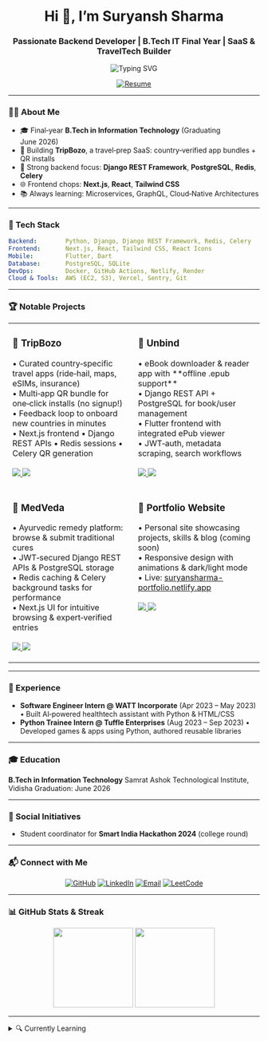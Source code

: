 
<h1 align="center">Hi 👋, I’m Suryansh Sharma</h1>
<h3 align="center">Passionate Backend Developer | B.Tech IT Final Year | SaaS & TravelTech Builder</h3>

<p align="center">
  <img src="https://readme-typing-svg.demolab.com?font=Roboto+Mono&size=24&pause=1000&color=0F2330&background=F7F7F7&width=600&lines=Backend+%7C+Django+%26+DRF+%7C+PostgreSQL;Next.js+%7C+Tailwind+CSS+%7C+React;Always+Learning+%26+Building+!" alt="Typing SVG" />
</p>

<p align="center">
  <a href="https://suryansharma-portfolio.netlify.app/Resume.pdf">
    <img src="https://img.shields.io/badge/📄%20Download%20Resume-007ACC?style=for-the-badge&logo=github&logoColor=white" alt="Resume" />
  </a>
</p>

---

### 👨‍💻 About Me

- 🎓 Final‑year **B.Tech in Information Technology** (Graduating June 2026)  
- 🚀 Building **TripBozo**, a travel‑prep SaaS: country‑verified app bundles + QR installs  
- 🔧 Strong backend focus: **Django REST Framework**, **PostgreSQL**, **Redis**, **Celery**  
- 🌐 Frontend chops: **Next.js**, **React**, **Tailwind CSS**  
- 📚 Always learning: Microservices, GraphQL, Cloud‑Native Architectures  

---

### 🧰 Tech Stack

```yaml
Backend:        Python, Django, Django REST Framework, Redis, Celery
Frontend:       Next.js, React, Tailwind CSS, React Icons
Mobile:         Flutter, Dart
Database:       PostgreSQL, SQLite
DevOps:         Docker, GitHub Actions, Netlify, Render
Cloud & Tools:  AWS (EC2, S3), Vercel, Sentry, Git
````

---

### 🏆 Notable Projects

<table>
  <tr>
    <td width="50%" valign="top">
      <h3>🚀 TripBozo</h3>
      <p>
        • Curated country‑specific travel apps (ride‑hail, maps, eSIMs, insurance)<br>
        • Multi‑app QR bundle for one‑click installs (no signup!)<br>
        • Feedback loop to onboard new countries in minutes<br>
        • Next.js frontend • Django REST APIs • Redis sessions • Celery QR generation<br><br>
        <a href="https://github.com/suryansh-it/tripbozo-frontend">
          <img src="https://img.shields.io/github/stars/suryansh-it/tripbozo-frontend?style=social" />
        </a>
        <a href="https://github.com/suryansh-it/tripbozo-frontend">
          <img src="https://img.shields.io/badge/View-Frontend-171515?style=for-the-badge&logo=github&logoColor=white" />
        </a>
      </p>
    </td>
    <td width="50%" valign="top">
      <h3>📖 Unbind</h3>
      <p>
        • eBook downloader & reader app with **offline .epub support**<br>
        • Django REST API + PostgreSQL for book/user management<br>
        • Flutter frontend with integrated ePub viewer<br>
        • JWT‑auth, metadata scraping, search workflows<br><br>
        <a href="https://github.com/suryansh-it/un-bind">
          <img src="https://img.shields.io/github/stars/suryansh-it/un-bind?style=social" />
        </a>
        <a href="https://github.com/suryansh-it/un-bind">
          <img src="https://img.shields.io/badge/View-Repo-171515?style=for-the-badge&logo=github&logoColor=white" />
        </a>
      </p>
    </td>
  </tr>
  <tr>
    <td width="50%" valign="top">
      <h3>🌿 MedVeda</h3>
      <p>
        • Ayurvedic remedy platform: browse & submit traditional cures<br>
        • JWT‑secured Django REST APIs & PostgreSQL storage<br>
        • Redis caching & Celery background tasks for performance<br>
        • Next.js UI for intuitive browsing & expert‑verified entries<br><br>
        <a href="https://github.com/suryansh-it/MedVeda">
          <img src="https://img.shields.io/github/stars/suryansh-it/MedVeda?style=social" />
        </a>
        <a href="https://github.com/suryansh-it/MedVeda">
          <img src="https://img.shields.io/badge/View-Repo-171515?style=for-the-badge&logo=github&logoColor=white" />
        </a>
      </p>
    </td>
    <td width="50%" valign="top">
      <h3>💼 Portfolio Website</h3>
      <p>
        • Personal site showcasing projects, skills & blog (coming soon)<br>
        • Responsive design with animations & dark/light mode<br>
        • Live: <a href="https://suryansharma-portfolio.netlify.app/">suryansharma-portfolio.netlify.app</a><br><br>
        <a href="https://github.com/suryansh-it/portfolio">
          <img src="https://img.shields.io/github/stars/suryansh-it/portfolio?style=social" />
        </a>
        <a href="https://github.com/suryansh-it/portfolio">
          <img src="https://img.shields.io/badge/View-Repo-171515?style=for-the-badge&logo=github&logoColor=white" />
        </a>
      </p>
    </td>
  </tr>
</table>

---

### 💼 Experience

* **Software Engineer Intern @ WATT Incorporate** (Apr 2023 – May 2023)
  • Built AI‑powered healthtech assistant with Python & HTML/CSS
* **Python Trainee Intern @ Tuffle Enterprises** (Aug 2023 – Sep 2023)
  • Developed games & apps using Python, authored reusable libraries

---

### 🎓 Education

**B.Tech in Information Technology**
Samrat Ashok Technological Institute, Vidisha
Graduation: June 2026

---

### 🤝 Social Initiatives

* Student coordinator for **Smart India Hackathon 2024** (college round)

---

### 📬 Connect with Me

<p align="center">
  <a href="https://github.com/suryansh-it"><img src="https://img.shields.io/badge/GitHub-100000?style=for-the-badge&logo=github&logoColor=white" alt="GitHub"></a>
  <a href="https://linkedin.com/in/suryansharma"><img src="https://img.shields.io/badge/LinkedIn-0077B5?style=for-the-badge&logo=linkedin&logoColor=white" alt="LinkedIn"></a>
  <a href="mailto:suryansharma09@gmail.com"><img src="https://img.shields.io/badge/Email-D14836?style=for-the-badge&logo=gmail&logoColor=white" alt="Email"></a>
  <a href="https://leetcode.com/u/suryansharma09"><img src="https://img.shields.io/badge/LeetCode-FFA116?style=for-the-badge&logo=leetcode&logoColor=black" alt="LeetCode"></a>
</p>

---

### 📊 GitHub Stats & Streak

<p align="center">
  <img src="https://github-readme-stats.vercel.app/api?username=suryansh-it&show_icons=true&theme=tokyonight&hide_border=true" height="160" />
  <img src="https://github-readme-streak-stats.herokuapp.com/?user=suryansh-it&theme=dark&hide_border=true" height="160" />
</p>

---

<details>
  <summary>🔍 Currently Learning</summary>
  <ul>
    <li>Microservices with Kubernetes & Docker</li>
    <li>GraphQL & Apollo Server</li>
    <li>Event‑Driven Architectures (Kafka, RabbitMQ)</li>
    <li>Advanced Prompt Engineering & LLM Agents</li>
  </ul>
</details>

